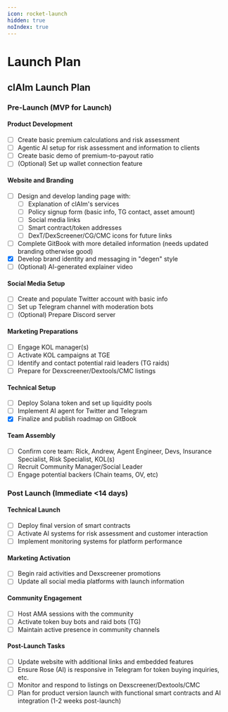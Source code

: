 ```yaml
---
icon: rocket-launch
hidden: true
noIndex: true
---
```


# Launch Plan

## &#x20;clAIm Launch Plan

### Pre-Launch (MVP for Launch)

#### Product Development

* [ ] Create basic premium calculations and risk assessment
* [ ] Agentic AI setup for risk assessment and information to clients
* [ ] Create basic demo of premium-to-payout ratio
* [ ] (Optional) Set up wallet connection feature&#x20;

#### Website and Branding

* [ ] Design and develop landing page with:
  * [ ] Explanation of clAIm's services
  * [ ] Policy signup form (basic info, TG contact, asset amount)
  * [ ] Social media links
  * [ ] Smart contract/token addresses
  * [ ] DexT/DexScreener/CG/CMC icons for future links
* [ ] Complete GitBook with more detailed information (needs updated branding otherwise good)
* [x] Develop brand identity and messaging in "degen" style
* [ ] (Optional) AI-generated explainer video

#### Social Media Setup

* [ ] Create and populate Twitter account with basic info
* [ ] Set up Telegram channel with moderation bots
* [ ] (Optional) Prepare Discord server&#x20;

#### Marketing Preparations

* [ ] Engage KOL manager(s)
* [ ] Activate KOL campaigns at TGE
* [ ] Identify and contact potential raid leaders (TG raids)
* [ ] Prepare for Dexscreener/Dextools/CMC listings

#### Technical Setup

* [ ] Deploy Solana token and set up liquidity pools
* [ ] Implement AI agent for Twitter and Telegram
* [x] Finalize and publish roadmap on GitBook

#### Team Assembly

* [ ] Confirm core team: Rick, Andrew, Agent Engineer, Devs, Insurance Specialist, Risk Specialist, KOL(s)
* [ ] Recruit Community Manager/Social Leader
* [ ] Engage potential backers (Chain teams, OV, etc)

### Post Launch (Immediate <14 days)

#### Technical Launch

* [ ] Deploy final version of smart contracts
* [ ] Activate AI systems for risk assessment and customer interaction
* [ ] Implement monitoring systems for platform performance

#### Marketing Activation

* [ ] Begin raid activities and Dexscreener promotions
* [ ] Update all social media platforms with launch information

#### Community Engagement

* [ ] Host AMA sessions with the community
* [ ] Activate token buy bots and raid bots (TG)
* [ ] Maintain active presence in community channels

#### Post-Launch Tasks

* [ ] Update website with additional links and embedded features
* [ ] Ensure Rose (AI) is responsive in Telegram for token buying inquiries, etc.
* [ ] Monitor and respond to listings on Dexscreener/Dextools/CMC
* [ ] Plan for product version launch with functional smart contracts and AI integration (1-2 weeks post-launch)
